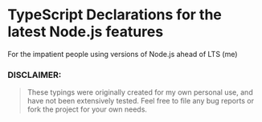 # TypeScript Declarations for the latest Node.js features
For the impatient people using versions of Node.js ahead of LTS (me)

### DISCLAIMER:
> These typings were originally created for my own personal use, and have not been extensively tested. Feel free to file any bug reports or fork the project for your own needs.